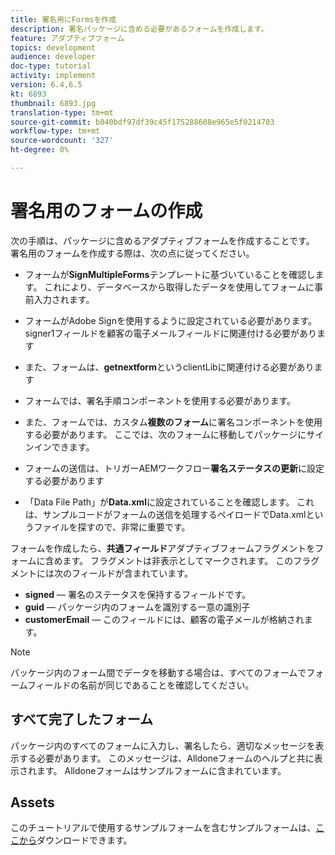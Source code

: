 ```yaml
---
title: 署名用にFormsを作成
description: 署名パッケージに含める必要があるフォームを作成します。
feature: アダプティブフォーム
topics: development
audience: developer
doc-type: tutorial
activity: implement
version: 6.4,6.5
kt: 6893
thumbnail: 6893.jpg
translation-type: tm+mt
source-git-commit: b040bdf97df39c45f175288608e965e5f0214703
workflow-type: tm+mt
source-wordcount: '327'
ht-degree: 0%

---
```



# 署名用のフォームの作成

次の手順は、パッケージに含めるアダプティブフォームを作成することです。 署名用のフォームを作成する際は、次の点に従ってください。

* フォームが&#x200B;**SignMultipleForms**&#x200B;テンプレートに基づいていることを確認します。 これにより、データベースから取得したデータを使用してフォームに事前入力されます。

* フォームがAdobe Signを使用するように設定されている必要があります。signer1フィールドを顧客の電子メールフィールドに関連付ける必要があります
* また、フォームは、**getnextform**&#x200B;というclientLibに関連付ける必要があります
* フォームでは、署名手順コンポーネントを使用する必要があります。
* また、フォームでは、カスタム&#x200B;**複数のフォーム**&#x200B;に署名コンポーネントを使用する必要があります。 ここでは、次のフォームに移動してパッケージにサインインできます。
* フォームの送信は、トリガーAEMワークフロー&#x200B;**署名ステータスの更新**&#x200B;に設定する必要があります
* 「Data File Path」が&#x200B;**Data.xml**&#x200B;に設定されていることを確認します。 これは、サンプルコードがフォームの送信を処理するペイロードでData.xmlというファイルを探すので、非常に重要です。

フォームを作成したら、**共通フィールド**&#x200B;アダプティブフォームフラグメントをフォームに含めます。 フラグメントは非表示としてマークされます。 このフラグメントには次のフィールドが含まれています。

* **signed**  — 署名のステータスを保持するフィールドです。
* **guid**  — パッケージ内のフォームを識別する一意の識別子
* **customerEmail**  — このフィールドには、顧客の電子メールが格納されます。



>[!NOTE]
>パッケージ内のフォーム間でデータを移動する場合は、すべてのフォームでフォームフィールドの名前が同じであることを確認してください。

## すべて完了したフォーム

パッケージ内のすべてのフォームに入力し、署名したら、適切なメッセージを表示する必要があります。 このメッセージは、Alldoneフォームのヘルプと共に表示されます。 Alldoneフォームはサンプルフォームに含まれています。

## Assets

このチュートリアルで使用するサンプルフォームを含むサンプルフォームは、[ここから](assets/forms-for-signing.zip)ダウンロードできます。
